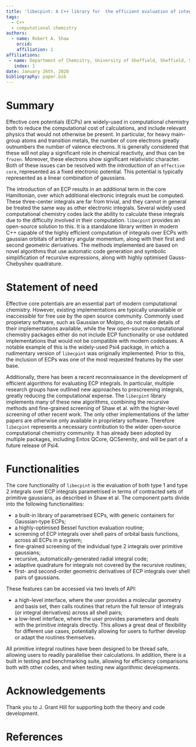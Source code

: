 ```yaml
---
title: 'libecpint: A C++ library for  the efficient evaluation of integrals over effective core potentials'
tags:
  - C++
  - computational chemistry
authors:
  - name: Robert A. Shaw
    orcid:
    affiliation: 1
affiliations:
 - name: Department of Chemistry, University of Sheffield, Sheffield, S3 7HF
   index: 1
date: January 26th, 2020
bibliography: paper.bib
---
```


# Summary
Effective core potentials (ECPs) are widely-used in computational chemistry both to reduce the computational cost of calculations, and include relevant physics that would not otherwise be present. In particular, for heavy main-group atoms and transition metals, the number of core electrons greatly outnumbers the number of valence electrons. It is generally considered that these will not play a significant role in chemical reactivity, and thus can be `frozen`. Moreover, these electrons show significant relativistic character. Both of these issues can be resolved with the introduction of an `effective core`, represented as a fixed electronic potential. This potential is typically represented as a linear combination of gaussians.

The introduction of an ECP results in an additional term in the core Hamiltonian, over which additional electronic integrals must be computed. These three-center integrals are far from trivial, and they cannot in general be treated the same way as other electronic integrals. Several widely used computational chemistry codes lack the ability to calculate these integrals due to the difficulty involved in their computation. `libecpint` provides an open-source solution to this. It is a standalone library written in modern C++ capable of the highly efficient computation of integrals over ECPs with gaussian orbitals of arbitrary angular momentum, along with their first and second geometric derivatives. The methods implemented are based on novel algorithms that use automatic code generation and symbolic simplification of recursive expressions, along with highly optimised Gauss-Chebyshev quadrature.

# Statement of need

Effective core potentials are an essential part of modern computational chemistry. However, existing implementations are typically unavailable or inaccessible for free use by the open source community. Commonly used propietary software, such as Gaussian or Molpro, do not make details of their implementations available, while the few open-source computational chemistry packages either do not include ECP functionality or use outdated implementations that would not be compatible with modern codebases. A notable example of this is the widely-used Psi4 package, in which a rudimentary version of `libecpint` was originally implemented. Prior to this, the inclusion of ECPs was one of the most requested features by the user base.

Additionally, there has been a recent reconnaissance in the development of efficient algorithms for evaluating ECP integrals. In particular, multiple research groups have outlined new approaches to prescreening integrals, greatly reducing the computational expense. The `libecpint` library implements many of these new algorithms, combining the recursive methods and fine-grained screening of Shaw et al. with the higher-level screening of other recent work. The only other implementations of the latter papers are otherwise only available in proprietary software. Therefore `libecpint` represents a necessary contribution to the wider open-source computational chemistry community. It has already been adopted by multiple packages, including Entos QCore, QCSerenity, and will be part of a future release of Psi4.

# Functionalities

The core functionality of `libecpint` is the evaluation of both type 1 and type 2 integrals over ECP integrals parametrised in terms of contracted sets of primitive gaussians, as described in Shaw et al. The component parts divide into the following functionalities:
- a built-in library of parametrised ECPs, with generic containers for Gaussian-type ECPs;
- a highly-optimised Bessel function evaluation routine;
- screening of ECP integrals over shell pairs of orbital basis functions, across all ECPs in a system;
- fine-grained screening of the individual type 2 integrals over primitive gaussians;
- recursive, automatically-generated radial integral code;
- adaptive quadrature for integrals not covered by the recursive routines;
- first- and second-order geometric derivatives of ECP integrals over shell pairs of gaussians.

These features can be accessed via two levels of API:
- a high-level interface, where the user provides a molecular geometry and basis set, then calls routines that return the full tensor of integrals (or integral derivatives) across all shell pairs;
- a low-level interface, where the user provides parameters and deals with the primitive integrals directly.
This allows a great deal of flexibility for different use cases, potentially allowing for users to further develop or adapt the routines themselves.

All primitive integral routines have been designed to be thread safe, allowing users to readily parallelise their calculations. In addition, there is a built in testing and benchmarking suite, allowing for efficiency comparisons both with other codes, and when testing new algorithmic developments.  

# Acknowledgements

Thank you to J. Grant Hill for supporting both the theory and code development.   

# References
